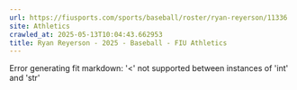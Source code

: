 ```yaml
---
url: https://fiusports.com/sports/baseball/roster/ryan-reyerson/11336
site: Athletics
crawled_at: 2025-05-13T10:04:43.662953
title: Ryan Reyerson - 2025 - Baseball - FIU Athletics
---
```


Error generating fit markdown: '<' not supported between instances of 'int' and 'str'